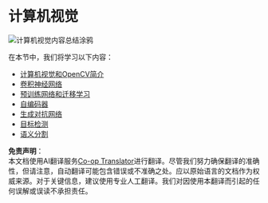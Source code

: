 <!--
CO_OP_TRANSLATOR_METADATA:
{
  "original_hash": "58a52f000089c1d8906a4daa4ab1169b",
  "translation_date": "2025-08-24T20:32:06+00:00",
  "source_file": "lessons/4-ComputerVision/README.md",
  "language_code": "zh"
}
-->
# 计算机视觉

![计算机视觉内容总结涂鸦](../../../../translated_images/ai-computervision.6506ebebac3fbf76cdb78989d7d3dfea87e88285c0feaade53aa7804a22b248f.zh.png)

在本节中，我们将学习以下内容：

* [计算机视觉和OpenCV简介](06-IntroCV/README.md)
* [卷积神经网络](07-ConvNets/README.md)
* [预训练网络和迁移学习](08-TransferLearning/README.md) 
* [自编码器](09-Autoencoders/README.md)
* [生成对抗网络](10-GANs/README.md)
* [目标检测](11-ObjectDetection/README.md)
* [语义分割](12-Segmentation/README.md)

**免责声明**：  
本文档使用AI翻译服务[Co-op Translator](https://github.com/Azure/co-op-translator)进行翻译。尽管我们努力确保翻译的准确性，但请注意，自动翻译可能包含错误或不准确之处。应以原始语言的文档作为权威来源。对于关键信息，建议使用专业人工翻译。我们对因使用本翻译而引起的任何误解或误读不承担责任。